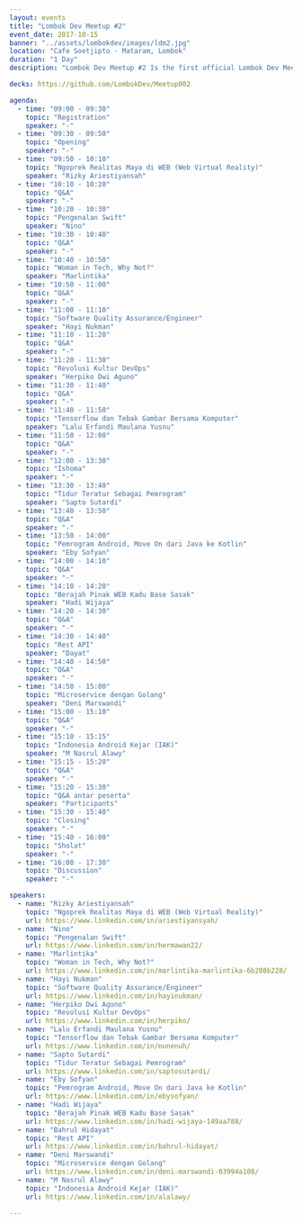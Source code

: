```yaml
---
layout: events
title: "Lombok Dev Meetup #2"
event_date: 2017-10-15
banner: "../assets/lombokdev/images/ldm2.jpg"
location: "Cafe Soetjipto - Mataram, Lombok"
duration: "1 Day"
description: "Lombok Dev Meetup #2 Is the first official Lombok Dev Meetup. Featured a series of lightning talks, where local developers shared insights on various technical topics in short, focused sessions. The event covered subjects ranging from WebVR, Swift, DevOps, TensorFlow, and Kotlin to local-language web development and microservices. With Q&A sessions after each talk, networking opportunities, and open discussions, the meetup encouraged knowledge sharing and collaboration within the Lombok tech community."

decks: https://github.com/LombokDev/Meetup002

agenda:
  - time: "09:00 - 09:30"
    topic: "Registration"
    speaker: "-"
  - time: "09:30 - 09:50"
    topic: "Opening"
    speaker: "-"
  - time: "09:50 - 10:10"
    topic: "Ngoprek Realitas Maya di WEB (Web Virtual Reality)"
    speaker: "Rizky Ariestiyansah"
  - time: "10:10 - 10:20"
    topic: "Q&A"
    speaker: "-"
  - time: "10:20 - 10:30"
    topic: "Pengenalan Swift"
    speaker: "Nino"
  - time: "10:30 - 10:40"
    topic: "Q&A"
    speaker: "-"
  - time: "10:40 - 10:50"
    topic: "Woman in Tech, Why Not?"
    speaker: "Marlintika"
  - time: "10:50 - 11:00"
    topic: "Q&A"
    speaker: "-"
  - time: "11:00 - 11:10"
    topic: "Software Quality Assurance/Engineer"
    speaker: "Hayi Nukman"
  - time: "11:10 - 11:20"
    topic: "Q&A"
    speaker: "-"
  - time: "11:20 - 11:30"
    topic: "Revolusi Kultur DevOps"
    speaker: "Herpiko Dwi Aguno"
  - time: "11:30 - 11:40"
    topic: "Q&A"
    speaker: "-"
  - time: "11:40 - 11:50"
    topic: "Tensorflow dan Tebak Gambar Bersama Komputer"
    speaker: "Lalu Erfandi Maulana Yusnu"
  - time: "11:50 - 12:00"
    topic: "Q&A"
    speaker: "-"
  - time: "12:00 - 13:30"
    topic: "Ishoma"
    speaker: "-"
  - time: "13:30 - 13:40"
    topic: "Tidur Teratur Sebagai Pemrogram"
    speaker: "Sapto Sutardi"
  - time: "13:40 - 13:50"
    topic: "Q&A"
    speaker: "-"
  - time: "13:50 - 14:00"
    topic: "Pemrogram Android, Move On dari Java ke Kotlin"
    speaker: "Eby Sofyan"
  - time: "14:00 - 14:10"
    topic: "Q&A"
    speaker: "-"
  - time: "14:10 - 14:20"
    topic: "Berajah Pinak WEB Kadu Base Sasak"
    speaker: "Hadi Wijaya"
  - time: "14:20 - 14:30"
    topic: "Q&A"
    speaker: "-"
  - time: "14:30 - 14:40"
    topic: "Rest API"
    speaker: "Dayat"
  - time: "14:40 - 14:50"
    topic: "Q&A"
    speaker: "-"
  - time: "14:50 - 15:00"
    topic: "Microservice dengan Golang"
    speaker: "Deni Marswandi"
  - time: "15:00 - 15:10"
    topic: "Q&A"
    speaker: "-"
  - time: "15:10 - 15:15"
    topic: "Indonesia Android Kejar (IAK)"
    speaker: "M Nasrul Alawy"
  - time: "15:15 - 15:20"
    topic: "Q&A"
    speaker: "-"
  - time: "15:20 - 15:30"
    topic: "Q&A antar peserta"
    speaker: "Participants"
  - time: "15:30 - 15:40"
    topic: "Closing"
    speaker: "-"
  - time: "15:40 - 16:00"
    topic: "Sholat"
    speaker: "-"
  - time: "16:00 - 17:30"
    topic: "Discussion"
    speaker: "-"

speakers:
  - name: "Rizky Ariestiyansah"
    topic: "Ngoprek Realitas Maya di WEB (Web Virtual Reality)"
    url: https://www.linkedin.com/in/ariestiyansyah/
  - name: "Nino"
    topic: "Pengenalan Swift"
    url: https://www.linkedin.com/in/hermawan22/
  - name: "Marlintika"
    topic: "Woman in Tech, Why Not?"
    url: https://www.linkedin.com/in/marlintika-marlintika-6b208b228/
  - name: "Hayi Nukman"
    topic: "Software Quality Assurance/Engineer"
    url: https://www.linkedin.com/in/hayinukman/
  - name: "Herpiko Dwi Aguno"
    topic: "Revolusi Kultur DevOps"
    url: https://www.linkedin.com/in/herpiko/
  - name: "Lalu Erfandi Maulana Yusnu"
    topic: "Tensorflow dan Tebak Gambar Bersama Komputer"
    url: https://www.linkedin.com/in/nunenuh/
  - name: "Sapto Sutardi"
    topic: "Tidur Teratur Sebagai Pemrogram"
    url: https://www.linkedin.com/in/saptosutardi/
  - name: "Eby Sofyan"
    topic: "Pemrogram Android, Move On dari Java ke Kotlin"
    url: https://www.linkedin.com/in/ebysofyan/
  - name: "Hadi Wijaya"
    topic: "Berajah Pinak WEB Kadu Base Sasak"
    url: https://www.linkedin.com/in/hadi-wijaya-149aa788/
  - name: "Bahrul Hidayat"
    topic: "Rest API"
    url: https://www.linkedin.com/in/bahrul-hidayat/
  - name: "Deni Marswandi"
    topic: "Microservice dengan Golang"
    url: https://www.linkedin.com/in/deni-marswandi-03994a108/
  - name: "M Nasrul Alawy"
    topic: "Indonesia Android Kejar (IAK)"
    url: https://www.linkedin.com/in/alalawy/

---
```

